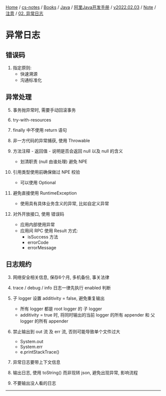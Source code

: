 [Home](https://mengxianbin.github.io) /
[cs-notes](https://mengxianbin.github.io/cs-notes/site) /
[Books](https://mengxianbin.github.io/cs-notes/site/Books) /
[Java](https://mengxianbin.github.io/cs-notes/site/Books/Java) /
[阿里Java开发手册](https://mengxianbin.github.io/cs-notes/site/Books/Java/%E9%98%BF%E9%87%8CJava%E5%BC%80%E5%8F%91%E6%89%8B%E5%86%8C) /
[v2022.02.03](https://mengxianbin.github.io/cs-notes/site/Books/Java/%E9%98%BF%E9%87%8CJava%E5%BC%80%E5%8F%91%E6%89%8B%E5%86%8C/v2022.02.03) /
[Note](https://mengxianbin.github.io/cs-notes/site/Books/Java/%E9%98%BF%E9%87%8CJava%E5%BC%80%E5%8F%91%E6%89%8B%E5%86%8C/v2022.02.03/Note) /
[注意](https://mengxianbin.github.io/cs-notes/site/Books/Java/%E9%98%BF%E9%87%8CJava%E5%BC%80%E5%8F%91%E6%89%8B%E5%86%8C/v2022.02.03/Note/%E6%B3%A8%E6%84%8F) /
[02. 异常日志](https://mengxianbin.github.io/cs-notes/site/Books/Java/%E9%98%BF%E9%87%8CJava%E5%BC%80%E5%8F%91%E6%89%8B%E5%86%8C/v2022.02.03/Note/%E6%B3%A8%E6%84%8F/02.%20%E5%BC%82%E5%B8%B8%E6%97%A5%E5%BF%97)

# 异常日志

## 错误码

1. 指定原则: 
    - 快速溯源
    - 沟通标准化

## 异常处理

5. 事务抛异常时, 需要手动回滚事务

6. try-with-resources

7. finally 中不使用 return 语句

9. 非一方代码的异常捕获, 使用 Throwable

10. 方法注释 - 返回值 - 说明是否会返回 null 以及 null 的含义
    - 划清职责 (null 由谁处理) 避免 NPE

11. 引用类型使用前确保做过 NPE 校验
    - 可以使用 Optional

12. 避免直接使用 RuntimeException
    - 使用具有具体业务含义的异常, 比如自定义异常

13. 对外开放接口, 使用 错误码
    - 应用内部使用异常
    - 应用间 RPC 使用 Result 方式:
        - isSuccess 方法
        - errorCode
        - errorMessage

## 日志规约

3. 网络安全相关信息, 保存6个月, 多机备份, 事关法律

6. trace / debug / info 日志一律先执行 enabled 判断

7. 子 logger 设置 additivity = false, 避免重复输出
    - 所有 logger 都是 root logger 的 子 logger
    - additivity = true 时, 将同时输出的当前 logger 的所有 appender 和 父 logger 的所有 appender

8. 禁止输出到 out 流 及 err 流, 否则可能导致单个文件过大
    - System.out 
    - System.err 
    - e.printStackTrace()

9. 异常日志要带上下文信息

10. 输出日志, 使用 toString() 而非现转 json, 避免出现异常, 影响流程

11. 不要输出没人看的日志

---
